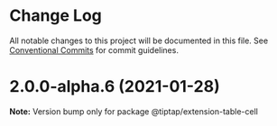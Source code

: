 # Change Log

All notable changes to this project will be documented in this file.
See [Conventional Commits](https://conventionalcommits.org) for commit guidelines.

# 2.0.0-alpha.6 (2021-01-28)

**Note:** Version bump only for package @tiptap/extension-table-cell

